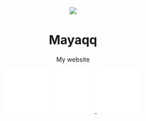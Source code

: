 <body>
    <div align="center">
        <a><img src="https://cdn.discordapp.com/avatars/698623223872356413/5595dd6f48bfeb1ddf3aaefcb608538b.png?size=1024" width="150"/></a>
        <h1>Mayaqq</h1>
        <p id = phrase>My website</p>
        <a href="https://github.com/MayaqqDev"><img src="github.svg" class="linkImg" alt="Github"/></a>
        <a href="https://discord.gg/w7PpGax9Bq"><img src="discord.svg" class="linkImg" alt="Discord"> </a>
        <a href="https://ko-fi.com/mayaqq"><img src="kofi.svg" class="linkImg" alt="Ko-fi"></a>
    </div>
</body>

